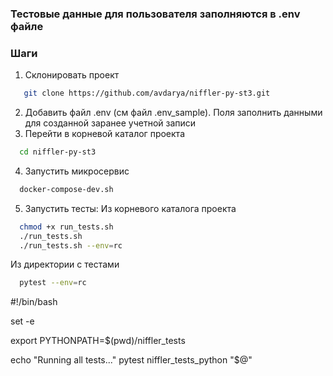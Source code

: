 ### Тестовые данные для пользователя заполняются в .env файле

### Шаги
1. Склонировать проект
```bash
   git clone https://github.com/avdarya/niffler-py-st3.git
```
2. Добавить файл .env (см файл .env_sample). Поля заполнить данными для созданной заранее учетной записи 
3. Перейти в корневой каталог проекта
```bash
  cd niffler-py-st3
```
4. Запустить микросервис
```bash
  docker-compose-dev.sh
```
5. Запустить тесты:
Из корневого каталога проекта
```bash
  chmod +x run_tests.sh
  ./run_tests.sh
  ./run_tests.sh --env=rc
```
Из директории с тестами
```bash
  pytest --env=rc 
```



#!/bin/bash

set -e

export PYTHONPATH=$(pwd)/niffler_tests

echo "Running all tests..."
pytest niffler_tests_python "$@"

